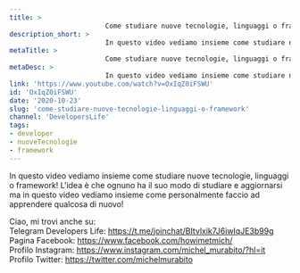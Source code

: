 ```yaml
---
title: > 
                        Come studiare nuove tecnologie, linguaggi o framework?
description_short: > 
                        In questo video vediamo insieme come studiare nuove tecnologie, linguaggi o framework! L'idea è che ognuno ha il suo modo di ...
metaTitle: > 
                        Come studiare nuove tecnologie, linguaggi o framework?
metaDesc: > 
                        In questo video vediamo insieme come studiare nuove tecnologie, linguaggi o framework! L'idea è che ognuno ha il suo modo di ...
link: 'https://www.youtube.com/watch?v=OxIqZ0iFSWU'
id: 'OxIqZ0iFSWU'
date: '2020-10-23'
slug: 'come-studiare-nuove-tecnologie-linguaggi-o-framework'
channel: 'DevelopersLife'
tags: 
- developer
- nuoveTecnologie
- framework
---
```

In questo video vediamo insieme come studiare nuove tecnologie, linguaggi o framework! L'idea è che ognuno ha il suo modo di studiare e aggiornarsi ma in questo video vediamo insieme come personalmente faccio ad apprendere qualcosa di nuovo!  
  
Ciao, mi trovi anche su:  
Telegram Developers Life: https://t.me/joinchat/BItvlxik7J6iwIqJE3b99g  
Pagina Facebook: https://www.facebook.com/howimetmich/  
Profilo Instagram: https://www.instagram.com/michel_murabito/?hl=it  
Profilo Twitter: https://twitter.com/michelmurabito
